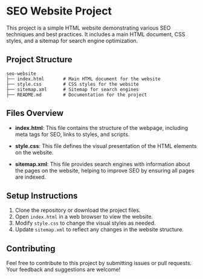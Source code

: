 # SEO Website Project

This project is a simple HTML website demonstrating various SEO techniques and best practices. It includes a main HTML document, CSS styles, and a sitemap for search engine optimization.

## Project Structure

```
seo-website
├── index.html       # Main HTML document for the website
├── style.css        # CSS styles for the website
├── sitemap.xml      # Sitemap for search engines
├── README.md        # Documentation for the project
```

## Files Overview

- **index.html**: This file contains the structure of the webpage, including meta tags for SEO, links to styles, and scripts.
  
- **style.css**: This file defines the visual presentation of the HTML elements on the website.

- **sitemap.xml**: This file provides search engines with information about the pages on the website, helping to improve SEO by ensuring all pages are indexed.

## Setup Instructions

1. Clone the repository or download the project files.
2. Open `index.html` in a web browser to view the website.
3. Modify `style.css` to change the visual styles as needed.
4. Update `sitemap.xml` to reflect any changes in the website structure.

## Contributing

Feel free to contribute to this project by submitting issues or pull requests. Your feedback and suggestions are welcome!